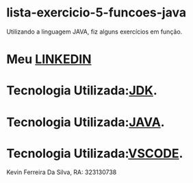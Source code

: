 # lista-exercicio-5-funcoes-java
Utilizando a linguagem JAVA, fiz alguns exercícios em função.



# Meu [LINKEDIN](https://www.linkedin.com/in/kevin-ferreira-undefined-5276b9272/)   
# Tecnologia Utilizada:[JDK](https://www.oracle.com/br/java/technologies/downloads/).    
# Tecnologia Utilizada:[JAVA](https://code.visualstudio.com/).    
# Tecnologia Utilizada:[VSCODE](https://www.java.com/pt-BR/).

Kevin Ferreira Da Silva, RA: 323130738
